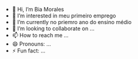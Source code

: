 - 👋 Hi, I’m Bia Morales
- 👀 I’m interested in meu primeiro emprego
- 🌱 I’m currently no priemro ano do ensino médio
- 💞️ I’m looking to collaborate on ...
- 📫 How to reach me ...
- 😄 Pronouns: ...
- ⚡ Fun fact: ...

<!---
bmoraleszz/bmoraleszz is a ✨ special ✨ repository because its `README.md` (this file) appears on your GitHub profile.
You can click the Preview link to take a look at your changes.
--->
